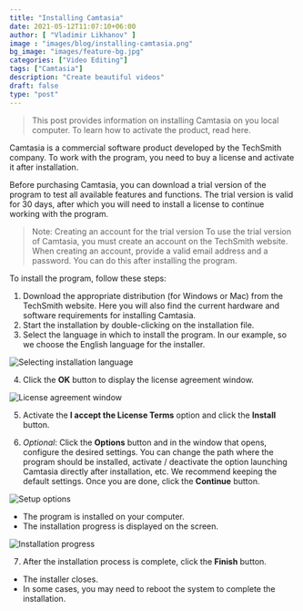 ```yaml
---
title: "Installing Camtasia"
date: 2021-05-12T11:07:10+06:00
author: [ "Vladimir Likhanov" ]
image : "images/blog/installing-camtasia.png"
bg_image: "images/feature-bg.jpg"
categories: ["Video Editing"]
tags: ["Camtasia"]
description: "Create beautiful videos"
draft: false
type: "post"
---
```


> This post provides information on installing Camtasia on you local computer. To learn how to activate the
product, read here.

Camtasia is a commercial software product developed by the TechSmith company. To work with the program, you need
to buy a license and activate it after installation.

Before purchasing Camtasia, you can download a trial version of the program to test all available features and
functions. The trial version is valid for 30 days, after which you will need to install a license to continue
working with the program.

> Note: Creating an account for the trial version
To use the trial version of Camtasia, you must create an account on the TechSmith website. When creating an account,
provide a valid email address and a password. You can do this after installing the program.

To install the program, follow these steps:

1. Download the appropriate distribution (for Windows or Mac) from the TechSmith website. Here you will also find
the current hardware and software requirements for installing Camtasia.
2. Start the installation by double-clicking on the installation file.
3. Select the language in which to install the program. In our example, so we choose the English language for the
installer.

![Selecting installation language](/images/blog/selecting-language-for-installation.png)

4. Click the **OK** button to display the license agreement window.

![License agreement window](/images/blog/license-agreement-window.png)

5. Activate the **I accept the License Terms** option and click the **Install** button.

6. *Optional*: Click the **Options** button and in the window that opens, configure the desired settings. You can change
the path where the program should be installed, activate / deactivate the option launching Camtasia directly after
installation, etc. We recommend keeping the default settings. Once you are done, click the **Continue** button.

![Setup options](/images/blog/setup-options.png)

* The program is installed on your computer.
* The installation progress is displayed on the screen.

![Installation progress](/images/blog/installation-progress.png)

7. After the installation process is complete, click the **Finish** button.

* The installer closes.
* In some cases, you may need to reboot the system to complete the installation.